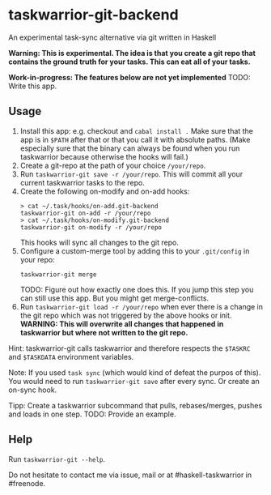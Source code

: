 # taskwarrior-git-backend
An experimental task-sync alternative via git written in Haskell

**Warning: This is experimental. The idea is that you create a git repo that contains the ground truth for your tasks. This can eat all of your tasks.**

**Work-in-progress: The features below are not yet implemented** TODO: Write this app.

## Usage

1. Install this app: e.g. checkout and `cabal install .` Make sure that the app is in `$PATH` after that or that you call it with absolute paths. (Make especially sure that the binary can always be found when you run taskwarrior because otherwise the hooks will fail.)
2. Create a git-repo at the path of your choice `/your/repo`.
3. Run `taskwarrior-git save -r /your/repo`. This will commit all your current taskwarrior tasks to the repo.
4. Create the following on-modify and on-add hooks:
   ```
   > cat ~/.task/hooks/on-add.git-backend
   taskwarrior-git on-add -r /your/repo
   > cat ~/.task/hooks/on-modify.git-backend
   taskwarrior-git on-modify -r /your/repo
   ```
   This hooks will sync all changes to the git repo.
5. Configure a custom-merge tool by adding this to your `.git/config` in your repo:
   ```
   taskwarrior-git merge
   ```
   TODO: Figure out how exactly one does this.
   If you jump this step you can still use this app. But you might get merge-conflicts.
6. Run `taskwarrior-git load -r /your/repo` when ever there is a change in the git repo which was not triggered by the above hooks or init. **WARNING: This will overwrite all changes that happened in taskwarrior but where not written to the git repo.**

Hint: taskwarrior-git calls taskwarrior and therefore respects the `$TASKRC` and `$TASKDATA` environment variables.

Note: If you used `task sync` (which would kind of defeat the purpos of this). You would need to run `taskwarrior-git save` after every sync. Or create an on-sync hook.

Tipp: Create a taskwarrior subcommand that pulls, rebases/merges, pushes and loads in one step. TODO: Provide an example.

## Help

Run `taskwarrior-git --help`.

Do not hesitate to contact me via issue, mail or at #haskell-taskwarrior in #freenode.
